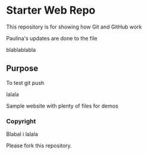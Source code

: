 # Starter Web Repo

This repository is for showing how Git and GitHub work

Paulina's updates are done to the file 

blablablabla

## Purpose

To test git push

lalala

Sample website with plenty of files for demos

### Copyright 

Blabal i lalala


Please fork this repository.

